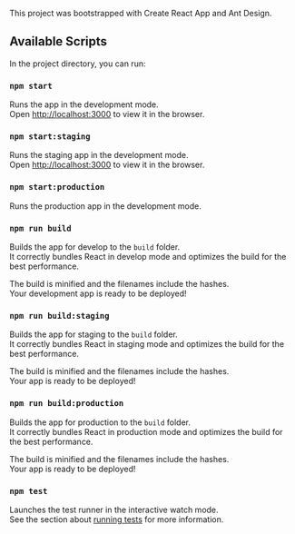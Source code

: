 This project was bootstrapped with Create React App and Ant Design.

## Available Scripts

In the project directory, you can run:

### `npm start`

Runs the app in the development mode.<br />
Open [http://localhost:3000](http://localhost:3000) to view it in the browser.

### `npm start:staging`

Runs the staging app in the development mode.<br />
Open [http://localhost:3000](http://localhost:3000) to view it in the browser.

### `npm start:production`

Runs the production app in the development mode.<br />

### `npm run build`

Builds the app for develop to the `build` folder.<br />
It correctly bundles React in develop mode and optimizes the build for the best performance.

The build is minified and the filenames include the hashes.<br />
Your development app is ready to be deployed!

### `npm run build:staging`

Builds the app for staging to the `build` folder.<br />
It correctly bundles React in staging mode and optimizes the build for the best performance.

The build is minified and the filenames include the hashes.<br />
Your app is ready to be deployed!

### `npm run build:production`

Builds the app for production to the `build` folder.<br />
It correctly bundles React in production mode and optimizes the build for the best performance.

The build is minified and the filenames include the hashes.<br />
Your app is ready to be deployed!

### `npm test`

Launches the test runner in the interactive watch mode.<br />
See the section about [running tests](https://facebook.github.io/create-react-app/docs/running-tests) for more information.